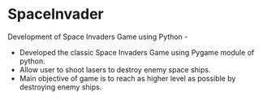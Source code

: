 # SpaceInvader

Development of Space Invaders Game using Python - 
 - Developed the classic Space Invaders Game using Pygame module of python.
 - Allow user to shoot lasers to destroy enemy space ships.
 - Main objective of game is to reach as higher level as possible by destroying enemy ships.

